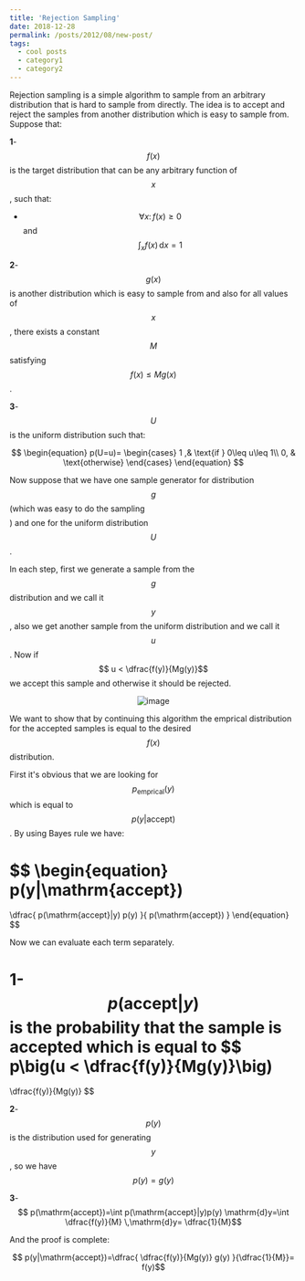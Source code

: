 ```yaml
---
title: 'Rejection Sampling'
date: 2018-12-28
permalink: /posts/2012/08/new-post/
tags:
  - cool posts
  - category1
  - category2
---
```


Rejection sampling is a simple algorithm to sample from an arbitrary distribution that is hard to sample from directly. The idea is to accept and reject the samples from another distribution which is easy to sample from. Suppose that:

**1**- $$f(x)$$ is the target distribution that can be any arbitrary function of $$ x $$, such that:
* $$\forall x:\, f(x)\geq 0 $$ and $$ \int_{x}{f(x)\, \mathrm{d}x =1}$$

**2**- $$ g(x) $$ is another distribution which is easy to sample from and also 
for all values of  $$x $$, there exists a constant  $$M$$ satisfying    $$ f(x)\leq M g(x)$$.

**3**- $$ U $$ is the uniform distribution such that:

$$
\begin{equation}
    p(U=u)= 
\begin{cases}
	1    ,& \text{if } 0\leq u\leq 1\\
    0,              & \text{otherwise}
\end{cases}
\end{equation}
$$

Now suppose that we have one sample generator for distribution $$g$$  (which was easy to do the sampling $$$$)
and one for the uniform distribution $$ U $$. 

In each step, first we generate a sample from the $$ g $$ distribution and we call it $$y $$, also we get another sample from the uniform distribution and we call it $$ u $$. Now if  $$ u < \dfrac{f(y)}{Mg(y)}$$ we accept this sample and otherwise it should be rejected.

<p align="center">
	<img src="{{ site.baseurl }}/images/sample_rejected.png" alt="image"
	>
<!-- 	<figcaption>
		There is nothing on this earth more to be prized than true friendship.
	</figcaption>
 --></p>



 We want to show that by continuing this algorithm the emprical distribution for the accepted samples is equal to the desired $$ f(x) $$ distribution.

First it's obvious that we are looking for $$ p_{\mathrm{emprical}}{(y)} $$ which is equal to  $$ 
p(y|\mathrm{accept})
$$. By using Bayes rule we have:

$$
\begin{equation}
p(y|\mathrm{accept})
=
\dfrac{
p(\mathrm{accept}|y)
p(y)
}{
p(\mathrm{accept})
}
\end{equation}
$$
 
Now we can evaluate each term separately. 

**1**-
$$ p(\mathrm{accept}|y) $$
is the probability that the sample is accepted which is equal to $$ p\big(u < \dfrac{f(y)}{Mg(y)}\big)
=
\dfrac{f(y)}{Mg(y)}
$$

**2**-
$$ p(y) $$ is the distribution used for generating $$ y $$, so we have $$ p(y)= g(y) $$

**3**-
$$ p(\mathrm{accept})=\int p(\mathrm{accept}|y)p(y) \mathrm{d}y=\int \dfrac{f(y)}{M} \,\mathrm{d}y= \dfrac{1}{M}$$

And the proof is complete:

$$ p(y|\mathrm{accept})=\dfrac{
	\dfrac{f(y)}{Mg(y)}
	g(y)
}{\dfrac{1}{M}}= f(y)$$

